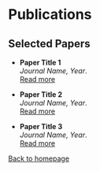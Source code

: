 # Publications

## Selected Papers

- **Paper Title 1**  
  *Journal Name, Year*.  
  [Read more](link-to-paper-1)

- **Paper Title 2**  
  *Journal Name, Year*.  
  [Read more](link-to-paper-2)

- **Paper Title 3**  
  *Journal Name, Year*.  
  [Read more](link-to-paper-3)

[Back to homepage](README.md)
